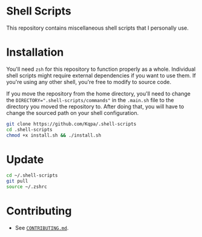 # **Shell Scripts**

This repository contains miscellaneous shell scripts that I personally use.

# Installation

You'll need `zsh` for this repository to function properly as a whole. Individual shell scripts might require external dependencies if you want to use them. If you're using any other shell, you're free to modify to source code. 

If you move the repository from the home directory, you'll need to change the `DIRECTORY=".shell-scripts/commands"` in the `.main.sh` file to the directory you moved the repository to. After doing that, you will have to change the sourced path on your shell configuration.

```sh
git clone https://github.com/Kqpa/.shell-scripts
cd .shell-scripts 
chmod +x install.sh && ./install.sh
```

# Update

```sh
cd ~/.shell-scripts
git pull
source ~/.zshrc
```

# Contributing

- See [`CONTRIBUTING.md`](https://github.com/Kqpa/.shell-scripts/blob/master/CONTRIBUTING.md).